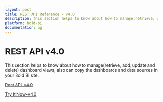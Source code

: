 ```yaml
---
layout: post
title: REST API Reference - v4.0
description: This section helps to know about how to manage(retrieve, add, update and delete) dashboard views in your Bold BI site.
platform: bold-bi
documentation: ug
---
```


# REST API v4.0

This section helps to know about how to manage(retrieve, add, update and delete) dashboard views, also can copy the dashboards and data sources in your Bold BI site.

[Rest API-v4.0](/api/cloud-bi/rest-api-reference/v4.0/api-reference/)

[Try It Now-v4.0](/api/cloud-bi/rest-api-reference/v4.0/try-it-now/)